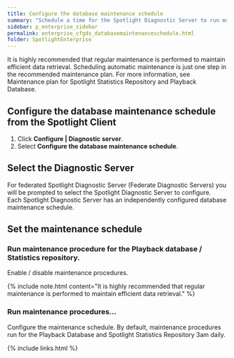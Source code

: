 ```yaml
---
title: Configure the database maintenance schedule
summary: "Schedule a time for the Spotlight Diagnostic Server to run maintenance procedures for the Playback Database and Spotlight Statistics Repository."
sidebar: p_enterprise_sidebar
permalink: enterprise_cfgds_databasemaintenanceschedule.html
folder: SpotlightEnterprise
---
```



It is highly recommended that regular maintenance is performed to maintain efficient data retrieval. Scheduling automatic maintenance is just one step in the recommended maintenance plan. For more information, see Maintenance plan for Spotlight Statistics Repository and Playback Database.

## Configure the database maintenance schedule from the Spotlight Client

1. Click **Configure \| Diagnostic server**.
2. Select **Configure the database maintenance schedule**.

## Select the Diagnostic Server

For federated Spotlight Diagnostic Server (Federate Diagnostic Servers) you will be prompted to select the Spotlight Diagnostic Server to configure. Each Spotlight Diagnostic Server has an independently configured database maintenance schedule.

## Set the maintenance schedule

### Run maintenance procedure for the Playback database / Statistics repository.

Enable / disable maintenance procedures.

{% include note.html content="It is highly recommended that regular maintenance is performed to maintain efficient data retrieval." %}


### Run maintenance procedures…

Configure the maintenance schedule. By default, maintenance procedures run for the Playback Database and Spotlight Statistics Repository 3am daily.

{% include links.html %}
